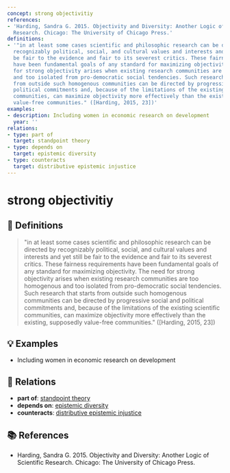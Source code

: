 ```yaml
---
concept: strong objectivitiy
references:
- 'Harding, Sandra G. 2015. Objectivity and Diversity: Another Logic of Scientific
  Research. Chicago: The University of Chicago Press.'
definitions:
- '"in at least some cases scientific and philosophic research can be directed by
  recognizably political, social, and cultural values and interests and yet still
  be fair to the evidence and fair to its severest critics. These fairness requirements
  have been fundamental goals of any standard for maximizing objectivity. The need
  for strong objectivity arises when existing research communities are too homogenous
  and too isolated from pro-democratic social tendencies. Such research that starts
  from outside such homogenous communities can be directed by progressive social and
  political commitments and, because of the limitations of the existing scientific
  communities, can maximize objectivity more effectively than the existing, supposedly
  value-free communities." ([Harding, 2015, 23])'
examples:
- description: Including women in economic research on development
  year: ''
relations:
- type: part of
  target: standpoint theory
- type: depends on
  target: epistemic diversity
- type: counteracts
  target: distributive epistemic injustice
---
```


# strong objectivitiy

## 📖 Definitions

> "in at least some cases scientific and philosophic research can be directed by recognizably political, social, and cultural values and interests and yet still be fair to the evidence and fair to its severest critics. These fairness requirements have been fundamental goals of any standard for maximizing objectivity. The need for strong objectivity arises when existing research communities are too homogenous and too isolated from pro-democratic social tendencies. Such research that starts from outside such homogenous communities can be directed by progressive social and political commitments and, because of the limitations of the existing scientific communities, can maximize objectivity more effectively than the existing, supposedly value-free communities." ([Harding, 2015, 23])

## 💡 Examples

- Including women in economic research on development

## 🔗 Relations

- **part of**: [standpoint theory](./standpoint-theory.md)
- **depends on**: [epistemic diversity](./epistemic-diversity.md)
- **counteracts**: [distributive epistemic injustice](./distributive-epistemic-injustice.md)

## 📚 References

- Harding, Sandra G. 2015. Objectivity and Diversity: Another Logic of Scientific Research. Chicago: The University of Chicago Press.
